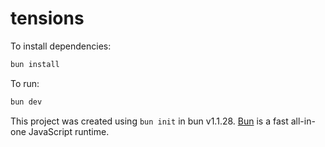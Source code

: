 # tensions

To install dependencies:

```bash
bun install
```

To run:

```bash
bun dev
```

This project was created using `bun init` in bun v1.1.28. [Bun](https://bun.sh) is a fast all-in-one JavaScript runtime.
